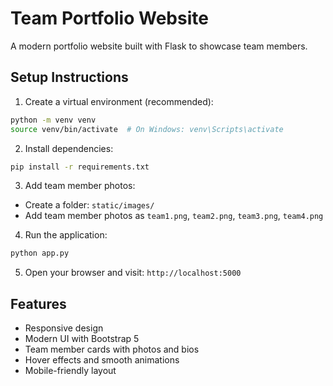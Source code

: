 # Team Portfolio Website

A modern portfolio website built with Flask to showcase team members.

## Setup Instructions

1. Create a virtual environment (recommended):
```bash
python -m venv venv
source venv/bin/activate  # On Windows: venv\Scripts\activate
```

2. Install dependencies:
```bash
pip install -r requirements.txt
```

3. Add team member photos:
- Create a folder: `static/images/`
- Add team member photos as `team1.png`, `team2.png`, `team3.png`, `team4.png`

4. Run the application:
```bash
python app.py
```

5. Open your browser and visit: `http://localhost:5000`

## Features

- Responsive design
- Modern UI with Bootstrap 5
- Team member cards with photos and bios
- Hover effects and smooth animations
- Mobile-friendly layout 